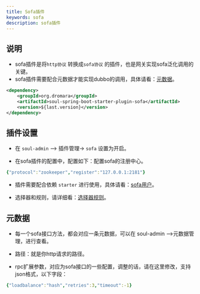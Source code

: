 ```yaml
---
title: Sofa插件
keywords: sofa
description: sofa插件
---
```


## 说明

* sofa插件是将`http协议` 转换成`sofa协议` 的插件，也是网关实现sofa泛化调用的关键。
* sofa插件需要配合元数据才能实现dubbo的调用，具体请看：[元数据](../meta-data)。

```xml
<dependency>
    <groupId>org.dromara</groupId>
    <artifactId>soul-spring-boot-starter-plugin-sofa</artifactId>
    <version>${last.version}</version>
</dependency>
```

## 插件设置

* 在 `soul-admin` --> 插件管理-> `sofa` 设置为开启。

* 在sofa插件的配置中，配置如下：配置sofa的注册中心。
```yaml
{"protocol":"zookeeper","register":"127.0.0.1:2181"}
```
* 插件需要配合依赖 `starter` 进行使用，具体请看：[sofa用户](../sofa-rpc-proxy)。

* 选择器和规则，请详细看：[选择器规则](../selector-and-rule)。

## 元数据

* 每一个sofa接口方法，都会对应一条元数据，可以在 soul-admin -->元数据管理，进行查看。

* 路径：就是你http请求的路径。 

* rpc扩展参数，对应为sofa接口的一些配置，调整的话，请在这里修改，支持json格式，以下字段：

```yaml
{"loadbalance":"hash","retries":3,"timeout":-1}
```


